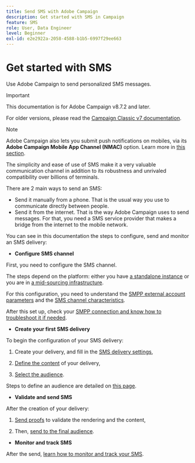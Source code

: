 ```yaml
---
title: Send SMS with Adobe Campaign
description: Get started with SMS in Campaign
feature: SMS
role: User, Data Engineer
level: Beginner
exl-id: e2e2922a-2058-4588-b1b5-6997f29ee663
---
```

# Get started with SMS

Use Adobe Campaign to send personalized SMS messages.

>[!IMPORTANT]
>
>This documentation is for Adobe Campaign v8.7.2 and later.
>
>For older versions, please read the [Campaign Classic v7 documentation](https://experienceleague.adobe.com/en/docs/campaign-classic/using/sending-messages/sending-messages-on-mobiles/sms-set-up/sms-set-up).

>[!NOTE]
>
>Adobe Campaign also lets you submit push notifications on mobiles, via its **Adobe Campaign Mobile App Channel (NMAC)** option. Learn more in [this section](../push.md).

The simplicity and ease of use of SMS make it a very valuable communication channel in addition to its robustness and unrivaled compatibility over billions of terminals. 

There are 2 main ways to send an SMS:

* Send it manually from a phone. That is the usual way you use to communicate directly between people.
* Send it from the internet. That is the way Adobe Campaign uses to send messages. For that, you need a SMS service provider that makes a bridge from the internet to the mobile network.

You can see in this documentation the steps to configure, send and monitor an SMS delivery:

* **Configure SMS channel**

First, you need to configure the SMS channel. 

The steps depend on the platform: either you have [a standalone instance](sms-standalone-instance.md) or you are in [a mid-sourcing infrastructure](sms-mid-sourcing.md).

For this configuration, you need to understand the [SMPP external account parameters](smpp-external-account.md) and the [SMS channel characteristics](sms-channel.md).

After this set up, check your [SMPP connection and know how to troubleshoot it if needed](smpp-connection.md).

* **Create your first SMS delivery**

To begin the configuration of your SMS delivery: 

1. Create your delivery, and fill in the [SMS delivery settings](sms-delivery-settings.md),

1. [Define the content](sms-content.md) of your delivery,

1. [Select the audience](sms-audience.md).

Steps to define an audience are detailed on [this page](../../audiences/create-audiences.md).

* **Validate and send SMS** 

After the creation of your delivery:

1. [Send proofs](sms-proofs.md) to validate the rendering and the content,

1. Then, [send to the final audience](sms-send.md).

* **Monitor and track SMS** 

After the send, [learn how to monitor and track your SMS](sms-monitor.md).
